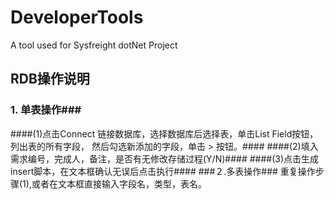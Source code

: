DeveloperTools
==============

A tool used for Sysfreight dotNet Project


## RDB操作说明 ##
### 1. 单表操作###
####(1)点击Connect 链接数据库，选择数据库后选择表，单击List Field按钮，列出表的所有字段，
然后勾选新添加的字段，单击 > 按钮。#### 
####(2)填入需求编号，完成人，备注，是否有无修改存储过程(Y/N)####
####(3)点击生成insert脚本，在文本框确认无误后点击执行####
###２.多表操作###
重复操作步骤(1),或者在文本框直接输入字段名，类型，表名。